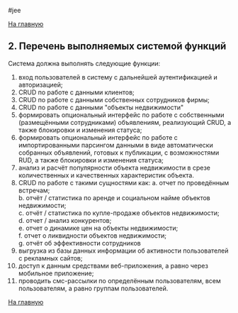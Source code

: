 #jee

[На главную](https://github.com/Shaloshvili/jee/ "На главную")

## 2. Перечень выполняемых системой функций


Система должна выполнять следующие функции:
1.	вход пользователей в систему с дальнейшей аутентификацией и авторизацией;
2.	CRUD по работе с данными клиентов;
3.	CRUD по работе с данными собственных сотрудников фирмы;
4.	CRUD по работе с данными "объекты недвижимости"
5.	формировать опциональный интерфейс по работе с собственными (размещёнными сотрудниками) объявлениям, реализующий CRUD, а также блокировки и изменения статуса;
6.	формировать опциональный интерфейс по работе с импортированными парсингом данными в виде автоматически собранных объявлений, готовых к публикации, с возможностями RUD, а также блокировки и изменения статуса;
7.	анализ и расчёт популярности объекта недвижимости в срезе количественных и качественных характеристик объекта.
8.	 CRUD по работе с такими сущностями как:
   a.	отчет по проведённым встречам; <br/>
   b.	отчёт / статистика по аренде и социальном найме объектов недвижимости; <br/>
   c.	отчёт / статистика по купле-продаже объектов недвижимости; <br/>
   d.	отчет / анализ конкурентов; <br/>
   e.	отчет о динамике цен на объекты недвижимости; <br/>
   f.	отчет о ликвидности объектов недвижимости; <br/>
   g.	отчёт об эффективности сотрудников<br/>
9.	выгрузка из базы данных информации об активности пользователей с рекламных сайтов;
10.	доступ к данным средствами веб-приложения, а равно через мобильное приложение;
11.	проводить смс-рассылки по определённым пользователям, всем пользователям, а равно группам пользователей.


[На главную](https://github.com/Shaloshvili/jee/ "На главную")
